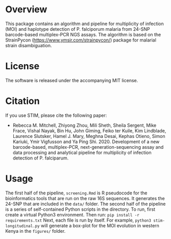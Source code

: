 # Overview
This package contains an algorithm and pipeline for multiplicity of infection (MOI) and haplotype detection of P. falciporum malaria from 24-SNP barcode-based multiplex-PCR NGS assays. The algorithm is based on the StrainPycon (https://www.ymsir.com/strainpycon/) package for malarial strain disambiguation.

# License
The software is released under the accompanying MIT license.

# Citation
If you use STIM, please cite the following paper: 

* Rebecca M. Mitchell, Zhiyong Zhou, Mili Sheth, Sheila Sergent, Mike Frace, Vishal Nayak, Bin Hu, John Giming, Feiko ter Kuile, Kim Lindblade, Laurence Slutsker, Hamel J. Mary, Meghna Desai, Kephas Otieno, Simon Kariuki, Ymir Vigfusson and Ya Ping Shi. 2020. Development of a new barcode-based, multiplex-PCR, next-generation-sequencing assay and data processing and analytical pipeline for multiplicity of infection detection of P. falciparum.

# Usage
The first half of the pipeline, `screening.Rmd` is R pseudocode for the bioinformatics tools that are run on the raw 16S sequences. It generates the 24-SNP that are included in the `data/` folder.
The second half of the pipeline is a series of self-contained Python scripts in the directory.
To run, first create a virtual Python3 environment. Then run: `pip install -r requirements.txt`
Next, each file is run by itself. 
For example, `python3 stim-longitudinal.py` will generate a box-plot for the MOI evolution in western Kenya in the `figures/` folder.







